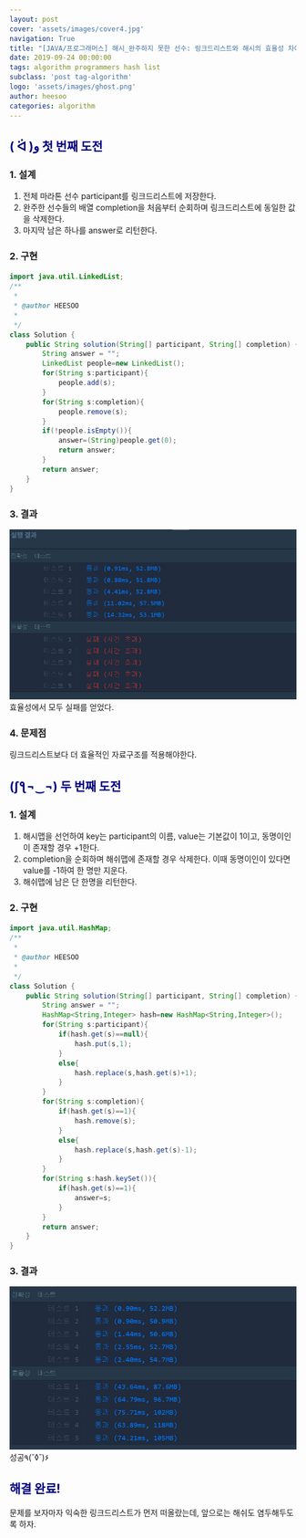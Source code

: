 ```yaml
---
layout: post
cover: 'assets/images/cover4.jpg'
navigation: True
title: "[JAVA/프로그래머스] 해시_완주하지 못한 선수: 링크드리스트와 해시의 효율성 차이"
date: 2019-09-24 00:00:00
tags: algorithm programmers hash list
subclass: 'post tag-algorithm'
logo: 'assets/images/ghost.png'
author: heesoo
categories: algorithm
---
```

## <span style="color:navy">( ᐛ )و 첫 번째 도전</span>


### 1. 설계
1. 전체 마라톤 선수 participant를 링크드리스트에 저장한다.
2. 완주한 선수들의 배열 completion을 처음부터 순회하며 링크드리스트에 동일한 값을 삭제한다.
3. 마지막 남은 하나를 answer로 리턴한다.

### 2. 구현
```java
import java.util.LinkedList;
/**
 *
 * @author HEESOO
 *
 */
class Solution {
    public String solution(String[] participant, String[] completion) {
        String answer = "";
        LinkedList people=new LinkedList();
        for(String s:participant){
            people.add(s);
        }
        for(String s:completion){
            people.remove(s);
        }
        if(!people.isEmpty()){
            answer=(String)people.get(0);
            return answer;
        }
        return answer;
    }
}
```

### 3. 결과
![실행결과](./assets/images/190924_1.PNG)
효율성에서 모두 실패를 얻었다.

### 4. 문제점
링크드리스트보다 더 효율적인 자료구조를 적용해야한다.


## <span style="color:navy">(ʃƪ¬‿¬) 두 번째 도전

### 1. 설계
1. 해시맵을 선언하여 key는 participant의 이름, value는 기본값이 1이고, 동명이인이 존재할 경우 +1한다.
2. completion을 순회하며 해쉬맵에 존재할 경우 삭제한다. 이때 동명이인이 있다면 value를 -1하여 한 명만 지운다.
3. 해쉬맵에 남은 단 한명을 리턴한다.

### 2. 구현
```java
import java.util.HashMap;
/**
 *
 * @author HEESOO
 *
 */
class Solution {
    public String solution(String[] participant, String[] completion) {
        String answer = "";
        HashMap<String,Integer> hash=new HashMap<String,Integer>();
        for(String s:participant){
            if(hash.get(s)==null){
                hash.put(s,1);
            }
            else{
                hash.replace(s,hash.get(s)+1);
            }
        }
        for(String s:completion){
            if(hash.get(s)==1){
                hash.remove(s);
            }
            else{
                hash.replace(s,hash.get(s)-1);
            }
        }
        for(String s:hash.keySet()){
            if(hash.get(s)==1){
                answer=s;
            }
        }
        return answer;
    }
}
```

### 3. 결과
![실행결과](./assets/images/190924_2.PNG)
성공٩(˘◊˘)۶

## <span style="color:navy">해결 완료!</span>

문제를 보자마자 익숙한 링크드리스트가 먼저 떠올랐는데, 앞으로는 해쉬도 염두해두도록 하자.
